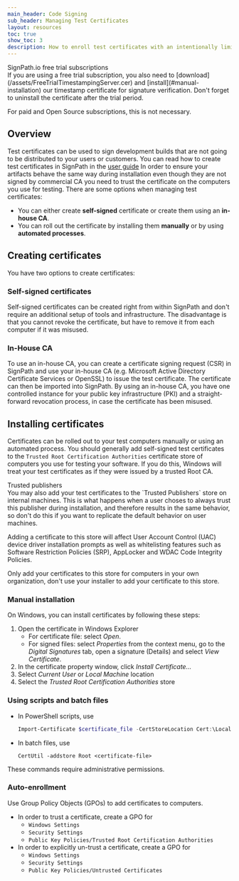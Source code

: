```yaml
---
main_header: Code Signing
sub_header: Managing Test Certificates
layout: resources
toc: true
show_toc: 3
description: How to enroll test certificates with an intentionally limited scope.
---
```


<div class="panel product" markdown="1">
<div class="panel-header"> SignPath.io free trial subscriptions </div>
If you are using a free trial subscription, you also need to [download](/assets/FreeTrialTimestampingServer.cer) and [install](#manual-installation) our timestamp certificate for signature verification. Don't forget to uninstall the certificate after the trial period.

For paid and Open Source subscriptions, this is not necessary. 
</div>

## Overview

Test certificates can be used to sign development builds that are not going to be distributed to your users or customers. You can read how to create test certificates in SignPath in the [user guide](/documentation/managing-certificates) In order to ensure your artifacts behave the same way during installation even though they are not signed by commercial CA you need to trust the certificate on the computers you use for testing. There are some options when managing test certificates:

* You can either create **self-signed** certificate or create them using an **in-house CA**.
* You can roll out the certificate by installing them **manually** or by using **automated processes**.

## Creating certificates

You have two options to create certificates:

### Self-signed certificates

Self-signed certificates can be created right from within SignPath and don't require an additional setup of tools and infrastructure. The disadvantage is that you cannot revoke the certificate, but have to remove it from each computer if it was misused.

### In-House CA

To use an in-house CA, you can create a certificate signing request (CSR) in SignPath and use your in-house CA (e.g. Microsoft Active Directory Certificate Services or OpenSSL) to issue the test certificate. The certificate can then be imported into SignPath. By using an in-house CA, you have one controlled instance for your public key infrastructure (PKI) and a straight-forward revocation process, in case the certificate has been misused.

## Installing certificates

Certificates can be rolled out to your test computers manually or using an automated process. You should generally add self-signed test certificates to the `Trusted Root Certification Authorities` certificate store of computers you use for testing your software. If you do this, Windows will treat your test certificates as if they were issued by a trusted Root CA.

<div class='panel tipp' markdown='1' >
<div class='panel-header'>Trusted publishers</div>
You may also add your test certificates to the `Trusted Publishers` store on internal machines. This is what happens when a user choses to always trust this publisher during installation, and therefore results in the same behavior, so don't do this if you want to replicate the default behavior on user machines.

Adding a certificate to this store will affect User Account Control (UAC) device driver installation prompts as well as whitelisting features such as Software Restriction Policies (SRP), AppLocker and WDAC Code Integrity Policies. 

Only add your certificates to this store for computers in your own organization, don't use your installer to add your certificate to this store.
</div>

### Manual installation

On Windows, you can install certificates by following these steps:

1. Open the certificate in Windows Explorer
    * For certificate file: select *Open*.
    * For signed files: select *Properties* from the context menu, go to the *Digital Signatures* tab, open a signature (Details) and select *View Certificate*.
2. In the certificate property window, click *Install Certificate...*
3. Select *Current User* or *Local Machine* location
4. Select the *Trusted Root Certification Authorities* store

### Using scripts and batch files

* In PowerShell scripts, use 
  ~~~ powershell
  Import-Certificate $certificate_file -CertStoreLocation Cert:\LocalMachine\Root
  ~~~
* In batch files, use 
  ~~~ 
  CertUtil -addstore Root <certificate-file>
  ~~~

These commands require administrative permissions.

### Auto-enrollment

Use Group Policy Objects (GPOs) to add certificates to computers.

* In order to trust a certificate, create a GPO for
  * `Windows Settings`
  * `Security Settings`
  * `Public Key Policies/Trusted Root Certification Authorities`
* In order to explicitly un-trust a certificate, create a GPO for
  * `Windows Settings`
  * `Security Settings`
  * `Public Key Policies/Untrusted Certificates`

